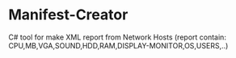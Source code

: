 # Manifest-Creator
C# tool for make XML report from Network Hosts (report contain: CPU,MB,VGA,SOUND,HDD,RAM,DISPLAY-MONITOR,OS,USERS,..)
